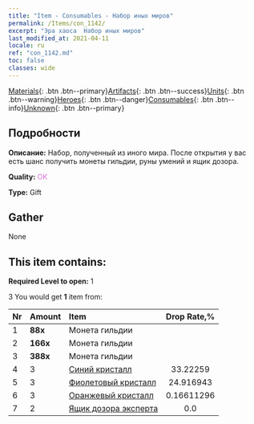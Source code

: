 ```yaml
---
title: "Item - Consumables - Набор иных миров"
permalink: /Items/con_1142/
excerpt: "Эра хаоса  Набор иных миров"
last_modified_at: 2021-04-11
locale: ru
ref: "con_1142.md"
toc: false
classes: wide
---
```

 [Materials](/ru/Items/){: .btn .btn--primary}[Artifacts](/ru/Items/Artifacts/){: .btn .btn--success}[Units](/ru/Items/Units/){: .btn .btn--warning}[Heroes](/ru/Items/Heroes/){: .btn .btn--danger}[Consumables](/ru/Items/Consumables/){: .btn .btn--info}[Unknown](/ru/Items/Unknown/){: .btn .btn--primary}

## Подробности
 **Описание:** Набор, полученный из иного мира. После открытия у вас есть шанс получить монеты гильдии, руны умений и ящик дозора.

 **Quality:** <span style="color: #DA70D6">OK</span>

 **Type:** Gift

## Gather

  None

## This item contains:

 **Required Level to open:** 1

 3 You would get **1** item  from:

  | Nr | Amount |     Item    | Drop Rate,% |
  |:---|:-------|:------------|:---------:|
  | 1 |  **88x** | Монета гильдии |  | 24.916943 | 
  | 2 |  **166x** | Монета гильдии |  | 16.611296 | 
  | 3 |  **388x** | Монета гильдии |  | 0.16611296 | 
  | 4 | 3 | [Синий кристалл](/ru/Items/con_716/) | 33.22259 | 
  | 5 | 3 | [Фиолетовый кристалл](/ru/Items/con_720/) | 24.916943 | 
  | 6 | 3 | [Оранжевый кристалл](/ru/Items/con_730/) | 0.16611296 | 
  | 7 | 2 | [Ящик дозора эксперта](/ru/Items/con_770/) | 0.0 | 
